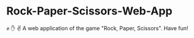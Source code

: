 # Rock-Paper-Scissors-Web-App
:fist: :hand: :v:
A web application of the game "Rock, Paper, Scissors".
Have fun!
